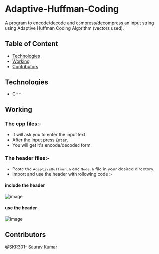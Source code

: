 # Adaptive-Huffman-Coding
A program to encode/decode and compress/decompress an input string using Adaptive Huffman Coding Algorithm (vectors used).
  
  ## Table of Content
  - [Technologies](#technologies)
  - [Working](#working)
  - [Contributors](#contributors)
  
  ## Technologies
  - C++
  
  ## Working
  ### The cpp files:-
  - It will ask you to enter the input text.
  - After the input press `Enter`.
  - You will get it's encode/decoded form.
 
  ### The header files:-
  - Paste the `AdaptiveHuffman.h` and `Node.h` file in your desired directory.
  - Import and use the header with following code :-

  #### include the header <br>
  ![image](https://user-images.githubusercontent.com/47807051/161798531-72fa7309-2646-4265-ad28-9b88159496d3.png)

  #### use the header <br>
  ![image](https://user-images.githubusercontent.com/47807051/161801041-7df8915d-dbc5-4a24-8188-23cb2624778b.png)

  
  ## Contributors
  @SKR301- [Saurav Kumar](https://github.com/SKR301)
